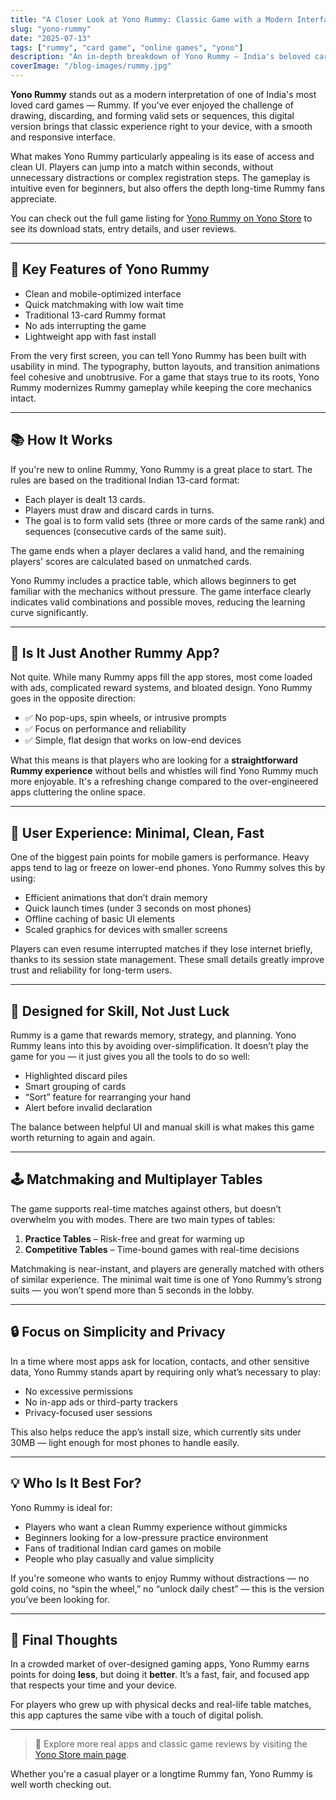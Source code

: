 ```yaml
---
title: "A Closer Look at Yono Rummy: Classic Game with a Modern Interface"
slug: "yono-rummy"
date: "2025-07-13"
tags: ["rummy", "card game", "online games", "yono"]
description: "An in-depth breakdown of Yono Rummy — India's beloved card game, reimagined for mobile."
coverImage: "/blog-images/rummy.jpg"
---
```


**Yono Rummy** stands out as a modern interpretation of one of India's most loved card games — Rummy. If you've ever enjoyed the challenge of drawing, discarding, and forming valid sets or sequences, this digital version brings that classic experience right to your device, with a smooth and responsive interface.

What makes Yono Rummy particularly appealing is its ease of access and clean UI. Players can jump into a match within seconds, without unnecessary distractions or complex registration steps. The gameplay is intuitive even for beginners, but also offers the depth long-time Rummy fans appreciate.

You can check out the full game listing for [Yono Rummy on Yono Store](https://yonostore.vercel.app/yono-rummy) to see its download stats, entry details, and user reviews.

---

## 🎯 Key Features of Yono Rummy

- Clean and mobile-optimized interface  
- Quick matchmaking with low wait time  
- Traditional 13-card Rummy format  
- No ads interrupting the game  
- Lightweight app with fast install  

From the very first screen, you can tell Yono Rummy has been built with usability in mind. The typography, button layouts, and transition animations feel cohesive and unobtrusive. For a game that stays true to its roots, Yono Rummy modernizes Rummy gameplay while keeping the core mechanics intact.

---

## 📚 How It Works

If you're new to online Rummy, Yono Rummy is a great place to start. The rules are based on the traditional Indian 13-card format:

- Each player is dealt 13 cards.
- Players must draw and discard cards in turns.
- The goal is to form valid sets (three or more cards of the same rank) and sequences (consecutive cards of the same suit).

The game ends when a player declares a valid hand, and the remaining players' scores are calculated based on unmatched cards.

Yono Rummy includes a practice table, which allows beginners to get familiar with the mechanics without pressure. The game interface clearly indicates valid combinations and possible moves, reducing the learning curve significantly.

---

## 📌 Is It Just Another Rummy App?

Not quite. While many Rummy apps fill the app stores, most come loaded with ads, complicated reward systems, and bloated design. Yono Rummy goes in the opposite direction:

- ✅ No pop-ups, spin wheels, or intrusive prompts  
- ✅ Focus on performance and reliability  
- ✅ Simple, flat design that works on low-end devices  

What this means is that players who are looking for a **straightforward Rummy experience** without bells and whistles will find Yono Rummy much more enjoyable. It's a refreshing change compared to the over-engineered apps cluttering the online space.

---

## 📱 User Experience: Minimal, Clean, Fast

One of the biggest pain points for mobile gamers is performance. Heavy apps tend to lag or freeze on lower-end phones. Yono Rummy solves this by using:

- Efficient animations that don’t drain memory  
- Quick launch times (under 3 seconds on most phones)  
- Offline caching of basic UI elements  
- Scaled graphics for devices with smaller screens  

Players can even resume interrupted matches if they lose internet briefly, thanks to its session state management. These small details greatly improve trust and reliability for long-term users.

---

## 🧠 Designed for Skill, Not Just Luck

Rummy is a game that rewards memory, strategy, and planning. Yono Rummy leans into this by avoiding over-simplification. It doesn’t play the game for you — it just gives you all the tools to do so well:

- Highlighted discard piles  
- Smart grouping of cards  
- “Sort” feature for rearranging your hand  
- Alert before invalid declaration  

The balance between helpful UI and manual skill is what makes this game worth returning to again and again.

---

## 🕹 Matchmaking and Multiplayer Tables

The game supports real-time matches against others, but doesn’t overwhelm you with modes. There are two main types of tables:

1. **Practice Tables** – Risk-free and great for warming up  
2. **Competitive Tables** – Time-bound games with real-time decisions  

Matchmaking is near-instant, and players are generally matched with others of similar experience. The minimal wait time is one of Yono Rummy’s strong suits — you won’t spend more than 5 seconds in the lobby.

---

## 🔒 Focus on Simplicity and Privacy

In a time where most apps ask for location, contacts, and other sensitive data, Yono Rummy stands apart by requiring only what’s necessary to play:

- No excessive permissions  
- No in-app ads or third-party trackers  
- Privacy-focused user sessions  

This also helps reduce the app’s install size, which currently sits under 30MB — light enough for most phones to handle easily.

---

## 💡 Who Is It Best For?

Yono Rummy is ideal for:
- Players who want a clean Rummy experience without gimmicks
- Beginners looking for a low-pressure practice environment
- Fans of traditional Indian card games on mobile
- People who play casually and value simplicity

If you're someone who wants to enjoy Rummy without distractions — no gold coins, no “spin the wheel,” no “unlock daily chest” — this is the version you’ve been looking for.

---

## 🚀 Final Thoughts

In a crowded market of over-designed gaming apps, Yono Rummy earns points for doing **less**, but doing it **better**. It’s a fast, fair, and focused app that respects your time and your device.

For players who grew up with physical decks and real-life table matches, this app captures the same vibe with a touch of digital polish.

---

> 🔗 Explore more real apps and classic game reviews by visiting the [Yono Store main page](https://yonostore.vercel.app/).

Whether you're a casual player or a longtime Rummy fan, Yono Rummy is well worth checking out.

